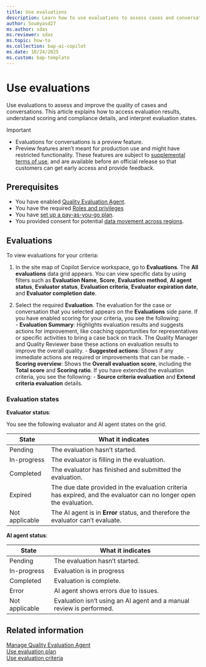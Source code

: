 ```yaml
---
title: Use evaluations
description: Learn how to use evaluations to assess cases and conversations, access results, and improve quality with actionable insights and scoring details in in Dynamics 365 Customer Service and Dynamics 365 Contact Center.
author: Soumyasd27
ms.author: sdas
ms.reviewer: sdas
ms.topic: how-to
ms.collection: bap-ai-copilot 
ms.date: 10/24/2025
ms.custom: bap-template
---
```


# Use evaluations

Use evaluations to assess and improve the quality of cases and conversations. This article explains how to access evaluation results, understand scoring and compliance details, and interpret evaluation states.

> [!IMPORTANT]
>
> - Evaluations for conversations is a preview feature. 
> - Preview features aren’t meant for production use and might have restricted functionality. These features are subject to [supplemental terms of use](https://go.microsoft.com/fwlink/?linkid=2189520), and are available before an official release so that customers can get early access and provide feedback.

## Prerequisites

- You have enabled [Quality Evaluation Agent](../administer/manage-quality-evaluation-agent.md#manage-quality-evaluation-agent).
- You have the required [Roles and privileges](../administer/manage-quality-evaluation-agent.md#role-and-privileges)
- You have [set up a pay-as-you-go plan](/dynamics365/customer-service/administer/setup-pay-as-you-go?context=/dynamics365/contact-center/context/administer-context).
- You provided consent for potential [data movement across regions](../administer/manage-quality-evaluation-agent.md#data-movement-across-regions).


## Evaluations

To view evaluations for your criteria:
    
  1.  In the site map of Copilot Service workspace, go to **Evaluations**. The **All evaluations** data grid appears.
  You can view specific data by using filters such as **Evaluation Name**, **Score**, **Evaluation method**, **AI agent status**, **Evaluator status**, **Evaluation criteria**, **Evaluator expiration date**, and **Evaluator completion date**.
    
  2.  Select the required **Evaluation**. The evaluation for the case or conversation that you selected appears on the **Evaluations** side pane.
  If you have enabled scoring for your criteria, you see the following:    
    - **Evaluation Summary**: Highlights evaluation results and suggests actions for improvement, like coaching opportunities for  representatives or specific activities to bring a case back on track. The Quality Manager and Quality Reviewer base these actions on evaluation results to improve the overall quality.
    - **Suggested actions**: Shows if any immediate actions are required or improvements that can be made.
    - **Scoring overview**: Shows the **Overall evaluation score**, including the **Total score** and **Scoring ratio**.
  If you have extended the evaluation criteria, you see the following:
    - **Source criteria evaluation** and **Extend criteria evaluation** details.

### Evaluation states

**Evaluator status**: 

You see the following evaluator and AI agent states on the grid.

| State  | What it indicates  |
|--------|--------------------|
| Pending         | The evaluation hasn’t started.  |
| In-progress     | The evaluator is filling in the evaluation. |
| Completed       | The evaluator has finished and submitted the evaluation.  |
| Expired         | The due date provided in the evaluation criteria has expired, and the evaluator can no longer open the evaluation. |
| Not applicable  | The AI agent is in **Error** status, and therefore the evaluator can’t evaluate. |

**AI agent status**:

|State | What it indicates|
|-------|-----------------|
| Pending| The evaluation hasn’t started. |
| In-progress | Evaluation is in progress |
| Completed| Evaluation is complete. |
| Error | AI agent shows errors due to issues. |
| Not applicable| Evaluation isn’t using an AI agent and a manual review is performed. |

## Related information

[Manage Quality Evaluation Agent](../administer/manage-quality-evaluation-agent.md#manage-quality-evaluation-agent)  
[Use evaluation plan](evaluation-plan.md#use-evaluation-plan)  
[Use evaluation criteria](evaluation-criteria.md#use-evaluation-criteria)

